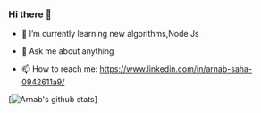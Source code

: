 ### Hi there 👋





- 🌱 I’m currently learning new algorithms,Node Js

- 💬 Ask me about anything
- 📫 How to reach me: https://www.linkedin.com/in/arnab-saha-0942611a9/

[![Arnab's github stats](https://github-readme-stats.vercel.app/api?username=arnab000&show_icons=true)]


